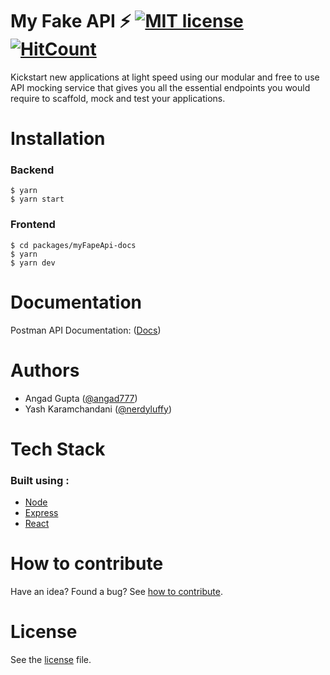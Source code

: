 # My Fake API ⚡️ [![MIT license](https://img.shields.io/badge/License-MIT-blue.svg)](https://github.com/NerdyLuffy/myFakeApi/blob/master/LICENSE) [![HitCount](http://hits.dwyl.io/NerdyLuffy/myFakeApi.svg)](http://hits.dwyl.io/NerdyLuffy/myFakeApi)

Kickstart new applications at light speed using our modular and free to use API mocking service that gives you all the essential endpoints you would require to scaffold, mock and test your applications.

# Installation

### Backend

```
$ yarn 
$ yarn start
```

### Frontend

```
$ cd packages/myFapeApi-docs
$ yarn 
$ yarn dev
```

# Documentation

Postman API Documentation: ([Docs](https://documenter.getpostman.com/view/5596891/SW7eyRFV?version=latest))


# Authors

- Angad Gupta ([@angad777](https://github.com/angad777)) 
- Yash Karamchandani ([@nerdyluffy](https://github.com/NerdyLuffy))

# Tech Stack

### Built using :

- [Node](https://github.com/nodejs/node)
- [Express](https://github.com/expressjs/express)
- [React](https://github.com/facebook/react)

# How to contribute
Have an idea? Found a bug? See [how to contribute][contributing].

# License

See the [license] file.

[license]: /LICENSE
[contributing]: /CONTRIBUTING.md
